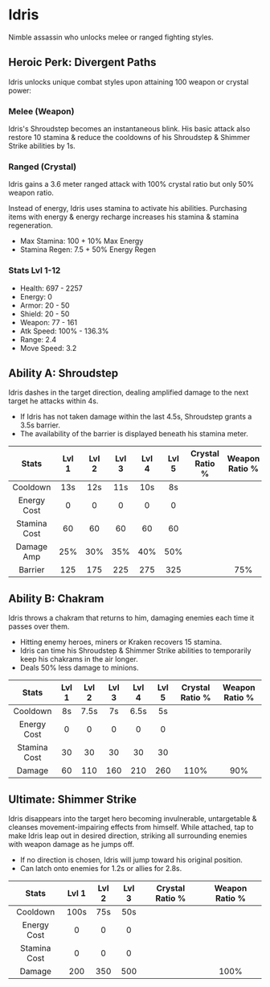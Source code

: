 # Idris

Nimble assassin who unlocks melee or ranged fighting styles.

## Heroic Perk: Divergent Paths

Idris unlocks unique combat styles upon attaining 100 weapon or crystal power:

### Melee \(Weapon\)

Idris's Shroudstep becomes an instantaneous blink. His basic attack also restore 10 stamina & reduce the cooldowns of his Shroudstep & Shimmer Strike abilities by 1s.

### Ranged \(Crystal\)

Idris gains a 3.6 meter ranged attack with 100% crystal ratio but only 50% weapon ratio.

Instead of energy, Idris uses stamina to activate his abilities. Purchasing items with energy & energy recharge increases his stamina & stamina regeneration.

* Max Stamina: 100 + 10% Max Energy
* Stamina Regen: 7.5 + 50% Energy Regen

### Stats Lvl 1-12

* Health: 697 - 2257
* Energy: 0
* Armor: 20 - 50
* Shield: 20 - 50
* Weapon: 77 - 161
* Atk Speed: 100% - 136.3%
* Range: 2.4
* Move Speed: 3.2

## Ability A: Shroudstep

Idris dashes in the target direction, dealing amplified damage to the next target he attacks within 4s.

* If Idris has not taken damage within the last 4.5s, Shroudstep grants a 3.5s barrier.
* The availability of the barrier is displayed beneath his stamina meter.

| Stats | Lvl 1 | Lvl 2 | Lvl 3 | Lvl 4 | Lvl 5 | Crystal      Ratio % | Weapon     Ratio % |
| :---: | :---: | :---: | :---: | :---: | :---: | :---: | :---: |
| Cooldown | 13s | 12s | 11s | 10s | 8s |  |  |
| Energy       Cost | 0 | 0 | 0 | 0 | 0 |  |  |
| Stamina    Cost | 60 | 60 | 60 | 60 | 60 |  |  |
| Damage    Amp | 25% | 30% | 35% | 40% | 50% |  |  |
| Barrier | 125 | 175 | 225 | 275 | 325 |  | 75% |

## Ability B: Chakram

Idris throws a chakram that returns to him, damaging enemies each time it passes over them.

* Hitting enemy heroes, miners or Kraken recovers 15 stamina.
* Idris can time his Shroudstep & Shimmer Strike abilities to temporarily keep his chakrams in the air longer.
* Deals 50% less damage to minions.

| Stats | Lvl 1 | Lvl 2 | Lvl 3 | Lvl 4 | Lvl 5 | Crystal      Ratio % | Weapon     Ratio % |
| :---: | :---: | :---: | :---: | :---: | :---: | :---: | :---: |
| Cooldown | 8s | 7.5s | 7s | 6.5s | 5s |  |  |
| Energy       Cost | 0 | 0 | 0 | 0 | 0 |  |  |
| Stamina    Cost | 30 | 30 | 30 | 30 | 30 |  |  |
| Damage | 60 | 110 | 160 | 210 | 260 | 110% | 90% |

## Ultimate: Shimmer Strike

Idris disappears into the target hero becoming invulnerable, untargetable & cleanses movement-impairing effects from himself. While attached, tap to make Idris leap out in desired direction, striking all surrounding enemies with weapon damage as he jumps off.

* If no direction is chosen, Idris will jump toward his original position.
* Can latch onto enemies for 1.2s or allies for 2.8s.

| Stats | Lvl 1 | Lvl 2 | Lvl 3 | Crystal Ratio % | Weapon Ratio % |
| :---: | :---: | :---: | :---: | :---: | :---: |
| Cooldown | 100s | 75s | 50s |  |  |
| Energy Cost | 0 | 0 | 0 |  |  |
| Stamina Cost | 0 | 0 | 0 |  |  |
| Damage | 200 | 350 | 500 |  | 100% |

